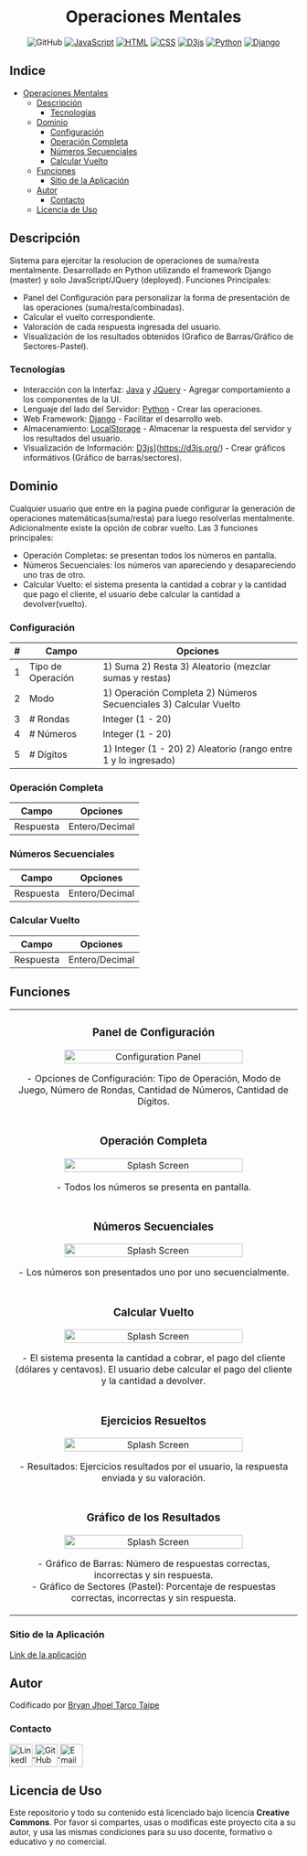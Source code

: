 <div align="center">
  
  # Operaciones Mentales
</div>

<div align="center">
  
  ![GitHub](https://img.shields.io/github/last-commit/bnphony/Suma-Mental)
  [![JavaScript](https://img.shields.io/badge/Code-JavaSript-orange)](https://developer.mozilla.org/es/docs/Web/JavaScript)
  [![HTML](https://img.shields.io/badge/HyperText-HTML-761fd8)](https://developer.mozilla.org/es/docs/Web/HTML)
  [![CSS](https://img.shields.io/badge/Style-CSS-blue)](https://developer.mozilla.org/es/docs/Web/CSS)
  [![D3js](https://img.shields.io/badge/Code-D3js-cc6d0e)](https://d3js.org/)
  [![Python](https://img.shields.io/badge/Code-Python-fd81f)](https://www.python.org/)
  [![Django](https://img.shields.io/badge/Framework-Django-green)](https://www.djangoproject.com/)
</div>

## Indice
- [Operaciones Mentales](#operaciones-mentales)
  - [Descripción](#descripción)
     - [Tecnologías](#tecnologías)
  - [Dominio](#dominio)
     - [Configuración](#configuración)
     - [Operación Completa](#operación-completa)
     - [Números Secuenciales](#números-secuenciales)
     - [Calcular Vuelto](#calcular-vuelto)
  - [Funciones](#funciones)
     - [Sitio de la Aplicación](#sitio-de-la-aplicación)
  - [Autor](#autor)
     - [Contacto](#contacto)
  - [Licencia de Uso](#licencia-de-uso)

## Descripción
Sistema para ejercitar la resolucion de operaciones de suma/resta mentalmente. Desarrollado en Python utilizando el framework Django (master) y solo JavaScript/JQuery (deployed).
Funciones Principales:
- Panel del Configuración para personalizar la forma de presentación de las operaciones (suma/resta/combinadas).
- Calcular el vuelto correspondiente.
- Valoración de cada respuesta ingresada del usuario.
- Visualización de los resultados obtenidos (Grafico de Barras/Gráfico de Sectores-Pastel).
   
### Tecnologías

- Interacción con la Interfaz: [Java](https://www.java.com/es/) y [JQuery](https://jquery.com/) - Agregar comportamiento a los componentes de la UI.
- Lenguaje del lado del Servidor: [Python](https://www.python.org/) - Crear las operaciones.
- Web Framework: [Django](https://www.djangoproject.com/) - Facilitar el desarrollo web.
- Almacenamiento: [LocalStorage](https://developer.mozilla.org/es/docs/Web/API/Window/localStorage) - Almacenar la respuesta del servidor y los resultados del usuario.
- Visualización de Información: [D3js](https://img.shields.io/badge/Code-D3js-cc6d0e)](https://d3js.org/) - Crear gráficos informátivos (Gráfico de barras/sectores).
  
## Dominio

Cualquier usuario que entre en la pagina puede configurar la generación de operaciones matemáticas(suma/resta) para luego resolverlas mentalmente. Adicionalmente existe la opción de cobrar vuelto. Las 3 funciones principales:
- Operación Completas: se presentan todos los números en pantalla.
- Números Secuenciales: los números van apareciendo y desapareciendo uno tras de otro.
- Calcular Vuelto: el sistema presenta la cantidad a cobrar y la cantidad que pago el cliente, el usuario debe calcular la cantidad a devolver(vuelto).

### Configuración

| # | Campo             | Opciones                                                         |
|---|-------------------|------------------------------------------------------------------|
| 1 | Tipo de Operación | 1) Suma 2) Resta 3) Aleatorio  (mezclar sumas y restas)          |
| 2 | Modo              | 1) Operación Completa 2) Números Secuenciales 3) Calcular Vuelto |
| 3 | # Rondas          | Integer (1 - 20)                                                 |
| 4 | # Números         | Integer (1 - 20)                                                 |
| 5 | # Dígitos         | 1) Integer (1 - 20) 2) Aleatorio (rango  entre 1 y lo ingresado) |

### Operación Completa

| Campo     | Opciones       |
|-----------|----------------|
| Respuesta | Entero/Decimal |

### Números Secuenciales

| Campo     | Opciones       |
|-----------|----------------|
| Respuesta | Entero/Decimal |

### Calcular Vuelto

| Campo     | Opciones       |
|-----------|----------------|
| Respuesta | Entero/Decimal |

## Funciones
<table>
  <tr>
    <td witdh="100%">
      <h3 align="center">Panel de Configuración</h3>
      <div align="center">
        <img src="https://raw.githubusercontent.com/bnphony/Suma-Mental/deployed/static/img/Configuration_Panel.PNG" width="80%" alt="Configuration Panel">
        <p>
          - Opciones de Configuración: Tipo de Operación, Modo de Juego, Número de Rondas, Cantidad de Números, Cantidad de Dígitos.
        </p>
      </div>
    </td>
    
  </tr>
  
  <tr>
    <td witdh="100%">
      <h3 align="center">Operación Completa</h3>
      <div align="center">
        <img src="https://raw.githubusercontent.com/bnphony/Suma-Mental/deployed/static/img/Operacion_Completa.PNG" width="80%" alt="Splash Screen">
        <p>
          - Todos los números se presenta en pantalla.
        </p>
      </div>
    </td>
  </tr>

  
  <tr>
    <td witdh="100%">
      <h3 align="center">Números Secuenciales</h3>
      <div align="center">
        <img src="https://raw.githubusercontent.com/bnphony/Suma-Mental/deployed/static/img/Secuencial.PNG" width="80%" alt="Splash Screen">
        <p>
          - Los números son presentados uno por uno secuencialmente.
        </p>
      </div>
    </td>
  </tr>

  <tr>
    <td witdh="100%">
      <h3 align="center">Calcular Vuelto</h3>
      <div align="center">
        <img src="https://raw.githubusercontent.com/bnphony/Suma-Mental/deployed/static/img/Vuelto.PNG" width="80%" alt="Splash Screen">
        <p>
          - El sistema presenta la cantidad a cobrar, el pago del cliente (dólares y centavos). El usuario debe calcular el pago del cliente y la cantidad a devolver.
        </p>
      </div>
    </td>
    
  </tr>
  <tr>
    <td witdh="100%">
      <h3 align="center">Ejercicios Resueltos</h3>
      <div align="center">
        <img src="https://raw.githubusercontent.com/bnphony/Suma-Mental/deployed/static/img/Resultados_1.PNG" width="80%" alt="Splash Screen">
        <p>
          - Resultados: Ejercicios resultados por el usuario, la respuesta enviada y su valoración.
        </p>
      </div>
    </td>
    
  </tr>

  <tr>
    <td witdh="100%">
      <h3 align="center">Gráfico de los Resultados</h3>
      <div align="center">
        <img src="https://raw.githubusercontent.com/bnphony/Suma-Mental/deployed/static/img/Resultados_2.PNG" width="80%" alt="Splash Screen">
        <p>
          - Gráfico de Barras: Número de respuestas correctas, incorrectas y sin respuesta.<br/>
          - Gráfico de Sectores (Pastel): Porcentaje de respuestas correctas, incorrectas y sin respuesta.
        </p>
      </div>
    </td>
    
  </tr>
</table>

### Sitio de la Aplicación

[Link de la aplicación](https://bnphony.github.io/Suma-Mental/)



## Autor
Codificado por [Bryan Jhoel Tarco Taipe](https://github.com/bnphony)

### Contacto
<a href="https://www.linkedin.com/in/bryan-tarco01" rel="noopener noreferrer" target="_blank">
  <img align="center" src="https://github.com/bnphony/Portafolio/blob/deployed/static/img/linkedin_icon.png" alt="LinkedIn" height="40" width="40" />
</a>
<a href="https://github.com/bnphony" rel="noopener noreferrer" target="blank">
  <img align="center" src="https://github.com/bnphony/Portafolio/blob/deployed/static/img/github_icon.png" alt="GitHub" height="40" width="40" />
</a>
<a href="mailto: bryan.tarco01@gmail.com" target="_blank">
  <img align="center" src="https://github.com/bnphony/Portafolio/blob/deployed/static/img/email_icon.png" alt="Email" height="40" width="40" />
</a>



## Licencia de Uso
Este repositorio y todo su contenido está licenciado bajo licencia **Creative Commons**. Por favor si compartes, usas o modificas este proyecto cita a su
autor, y usa las mismas condiciones para su uso docente, formativo o educativo y no comercial.
